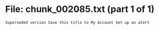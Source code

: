 ﻿# File: chunk_002085.txt (part 1 of 1)
```
Superseded version Save this title to My Account Set up an alert
```

